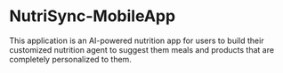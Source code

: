 # NutriSync-MobileApp
This application is an AI-powered nutrition app for users to build their customized nutrition agent to suggest them meals and products that are completely personalized to them.
